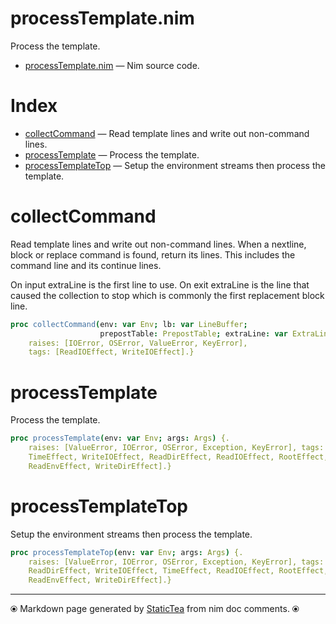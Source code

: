 # processTemplate.nim

Process the template.

* [processTemplate.nim](../src/processTemplate.nim) &mdash; Nim source code.
# Index

* [collectCommand](#collectcommand) &mdash; Read template lines and write out non-command lines.
* [processTemplate](#processtemplate) &mdash; Process the template.
* [processTemplateTop](#processtemplatetop) &mdash; Setup the environment streams then process the template.

# collectCommand

Read template lines and write out non-command lines. When a
nextline, block or replace command is found, return its lines.
This includes the command line and its continue lines.

On input extraLine is the first line to use.  On exit extraLine
is the line that caused the collection to stop which is commonly
the first replacement block line.

~~~nim
proc collectCommand(env: var Env; lb: var LineBuffer;
                    prepostTable: PrepostTable; extraLine: var ExtraLine): CmdLines {.
    raises: [IOError, OSError, ValueError, KeyError],
    tags: [ReadIOEffect, WriteIOEffect].}
~~~

# processTemplate

Process the template.

~~~nim
proc processTemplate(env: var Env; args: Args) {.
    raises: [ValueError, IOError, OSError, Exception, KeyError], tags: [
    TimeEffect, WriteIOEffect, ReadDirEffect, ReadIOEffect, RootEffect,
    ReadEnvEffect, WriteDirEffect].}
~~~

# processTemplateTop

Setup the environment streams then process the template.

~~~nim
proc processTemplateTop(env: var Env; args: Args) {.
    raises: [ValueError, IOError, OSError, Exception, KeyError], tags: [
    ReadDirEffect, WriteIOEffect, TimeEffect, ReadIOEffect, RootEffect,
    ReadEnvEffect, WriteDirEffect].}
~~~


---
⦿ Markdown page generated by [StaticTea](https://github.com/flenniken/statictea/) from nim doc comments. ⦿
